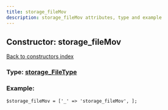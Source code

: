 ```yaml
---
title: storage_fileMov
description: storage_fileMov attributes, type and example
---
```

## Constructor: storage\_fileMov  
[Back to constructors index](index.md)






### Type: [storage\_FileType](../types/storage_FileType.md)


### Example:

```
$storage_fileMov = ['_' => 'storage_fileMov', ];
```  

